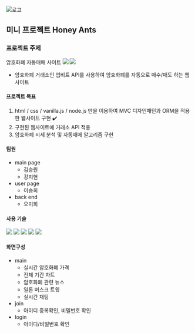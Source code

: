 
![로고](https://user-images.githubusercontent.com/68418005/118906639-1de97880-b959-11eb-97f7-07df502f994a.png)
## 미니 프로젝트 Honey Ants


### 프로젝트 주제
암호화폐 자동매매 사이트 
<img src="https://img.shields.io/badge/-Bitcoin-#F7931A?style=plastic&logo=bitcoin&logoColor=white"/>
  <img src="https://img.shields.io/badge/CSS3-1572B6?style=plastic&logo=CSS3&logoColor=white"/>

- 암호화폐 거래소인 업비트 API를 사용하여 암호화폐를 자동으로 매수/매도 하는 웹사이트 

#### 프로젝트 목표
1. html / css / vanilla.js / node.js 만을 이용하여 MVC 디자인패턴과 ORM을 적용한 웹사이트 구현 ✔️
2. 구현된 웹사이트에 거래소 API 적용 
3. 암호화폐 시세 분석 및 자동매매 알고리즘 구현

#### 팀원
- main page
  - 김승원
  - 강지현
- user page 
  - 이승희
- back end
  - 오미희

#### 사용 기술

<p>
  <img src="https://img.shields.io/badge/HTML5-E34F26?style=plastic&logo=HTML5&logoColor=white"/>
  <img src="https://img.shields.io/badge/CSS3-1572B6?style=plastic&logo=CSS3&logoColor=white"/>
  <img src="https://img.shields.io/badge/JavaScript-F7DF1E?logo=JavaScript&logoColor=white&style=plastic" style="max-width: 100%; user-select: auto;">
  <img src="https://img.shields.io/badge/Node.js-339933?logo=node-dot-js&logoColor=white&style=plastic"/>
  <img src="https://img.shields.io/badge/MySQL-4479A1?style=plastic&logo=MySQL&logoColor=white"/>
</p>

#### 화면구성
- main
  - 실시간 암호화폐 가격
  - 전체 기간 차트
  - 암호화폐 관련 뉴스
  - 일론 머스크 트윗
  - 실시간 채팅
- join
  - 아이디 중복확인, 비밀번호 확인
- login
  - 아이디/비밀번호 확인



    


